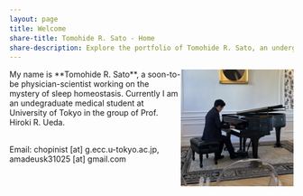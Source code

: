 ```yaml
---
layout: page
title: Welcome
share-title: Tomohide R. Sato - Home
share-description: Explore the portfolio of Tomohide R. Sato, an undergraduate student with an interest in sleep medicine, neuroscience, theoretical biology, and medicine. Learn more about Tomohide's experience and education.
---
```


<img src="/assets/img/IMG_2824.jpeg" width="200" align="right">
My name is **Tomohide R. Sato**, a soon-to-be physician-scientist working on the mystery of sleep homeostasis. Currently I am an undegraduate medical student at University of Tokyo in the group of Prof. Hiroki R. Ueda. <br>
<br>

Email:
chopinist [at] g.ecc.u-tokyo.ac.jp, amadeusk31025 [at] gmail.com
